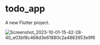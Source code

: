 # todo_app

A new Flutter project.


![Screenshot_2023-10-01-15-42-28-40_e03bf8c468d3e61880c2a4883953e9f6](https://github.com/Omar-Muhammadd/ToDo/assets/110769439/98fc81dd-0456-4e93-8c0f-14eb4e37651a)
